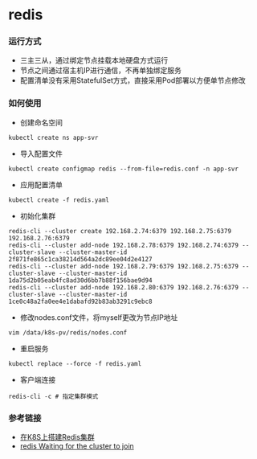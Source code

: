 # redis

### 运行方式
- 三主三从，通过绑定节点挂载本地硬盘方式运行
- 节点之间通过宿主机IP进行通信，不再单独绑定服务
- 配置清单没有采用StatefulSet方式，直接采用Pod部署以方便单节点修改

### 如何使用
- 创建命名空间
```
kubectl create ns app-svr
```
- 导入配置文件
```
kubectl create configmap redis --from-file=redis.conf -n app-svr
```
- 应用配置清单
```
kubectl create -f redis.yaml
```
- 初始化集群
```
redis-cli --cluster create 192.168.2.74:6379 192.168.2.75:6379 192.168.2.76:6379
redis-cli --cluster add-node 192.168.2.78:6379 192.168.2.74:6379 --cluster-slave --cluster-master-id 2f871fe865c1ca38214d564a2dc89ee04d2e4127
redis-cli --cluster add-node 192.168.2.79:6379 192.168.2.75:6379 --cluster-slave --cluster-master-id 1da75d2b05eab4fc8ad30d6bb7b88f156bae9d94
redis-cli --cluster add-node 192.168.2.80:6379 192.168.2.76:6379 --cluster-slave --cluster-master-id 1ce0c48a2fa0ee4e1dabafd92b83ab3291c9ebc8
```
- 修改nodes.conf文件，将myself更改为节点IP地址
```
vim /data/k8s-pv/redis/nodes.conf
```
- 重启服务
```
kubectl replace --force -f redis.yaml
```
- 客户端连接
```
redis-cli -c # 指定集群模式
```

### 参考链接
- [在K8S上搭建Redis集群](https://juejin.im/post/6844903806719754254)
- [redis Waiting for the cluster to join](https://my.oschina.net/chrisforbt/blog/2980875)
